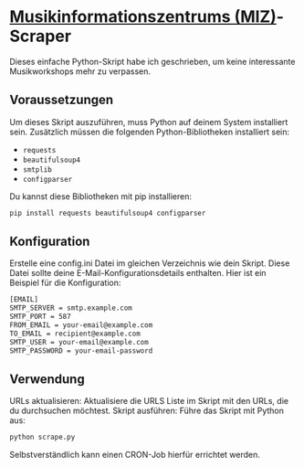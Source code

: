 # [Musikinformationszentrums (MIZ)]([url](https://miz.org/de/kurse))-Scraper

Dieses einfache Python-Skript habe ich geschrieben, um keine interessante Musikworkshops mehr zu verpassen.

## Voraussetzungen

Um dieses Skript auszuführen, muss Python auf deinem System installiert sein. Zusätzlich müssen die folgenden Python-Bibliotheken installiert sein:

- `requests`
- `beautifulsoup4`
- `smtplib`
- `configparser`

Du kannst diese Bibliotheken mit pip installieren:

```sh
pip install requests beautifulsoup4 configparser
```

## Konfiguration

Erstelle eine config.ini Datei im gleichen Verzeichnis wie dein Skript. Diese Datei sollte deine E-Mail-Konfigurationsdetails enthalten. Hier ist ein Beispiel für die Konfiguration:

```sh
[EMAIL]
SMTP_SERVER = smtp.example.com
SMTP_PORT = 587
FROM_EMAIL = your-email@example.com
TO_EMAIL = recipient@example.com
SMTP_USER = your-email@example.com
SMTP_PASSWORD = your-email-password
```

## Verwendung

URLs aktualisieren: Aktualisiere die URLS Liste im Skript mit den URLs, die du durchsuchen möchtest.
Skript ausführen: Führe das Skript mit Python aus:

```sh
python scrape.py
```

Selbstverständlich kann einen CRON-Job hierfür errichtet werden.

